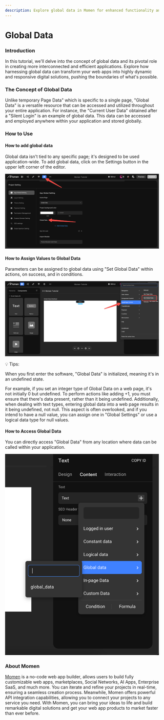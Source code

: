 ```yaml
---
description: Explore global data in Momen for enhanced functionality and responsiveness.
---
```


# Global Data

### **Introduction**

In this tutorial, we'll delve into the concept of global data and its pivotal role in creating more interconnected and efficient applications. Explore how harnessing global data can transform your web apps into highly dynamic and responsive digital solutions, pushing the boundaries of what's possible.

### **The Concept of Global Data**

Unlike temporary Page Data" which is specific to a single page, "Global Data" is a versatile resource that can be accessed and utilized throughout your entire application. For instance, the "Current User Data" obtained after a "Silent Login" is an example of global data. This data can be accessed and employed anywhere within your application and stored globally.

### **How to Use**

#### How to add global data

Global data isn't tied to any specific page; it's designed to be used application-wide. To add global data, click on the Settings button in the upper left corner of the editor.

![](<../../.gitbook/assets/0 (40).png>)

#### **How to Assign Values to Global Data**

Parameters can be assigned to global data using "Set Global Data" within actions, on success, and in conditions.

![](<../../.gitbook/assets/1 (79).png>)

💡 Tips:

When you first enter the software, "Global Data" is initialized, meaning it's in an undefined state.

For example, if you set an integer type of Global Data on a web page, it's not initially 0 but undefined. To perform actions like adding +1, you must ensure that there's data present, rather than it being undefined. Additionally, when dealing with text types, entering global data into a web page results in it being undefined, not null. This aspect is often overlooked, and if you intend to have a null value, you can assign one in "Global Settings" or use a logical data type for null values.

#### **How to Access Global Data**

You can directly access "Global Data" from any location where data can be called within your application.

![](<../../.gitbook/assets/2 (66).png>)



### **About Momen​​**

[Momen](https://momen.app/?channel=blog-about) is a no-code web app builder, allows users to build fully customizable web apps, marketplaces, Social Networks, AI Apps, Enterprise SaaS, and much more. You can iterate and refine your projects in real-time, ensuring a seamless creation process. Meanwhile, Momen offers powerful API integration capabilities, allowing you to connect your projects to any service you need. With Momen, you can bring your ideas to life and build remarkable digital solutions and get your web app products to market faster than ever before.​​
